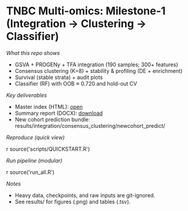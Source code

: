 # TNBC Multi-omics: Milestone-1 (Integration → Clustering → Classifier)

*What this repo shows*

- GSVA + PROGENy + TFA integration (190 samples; 300+ features)
- Consensus clustering (K=8) + stability & profiling (DE + enrichment)
- Survival (stable strata) + audit plots
- Classifier (RF) with OOB ≈ 0.720 and hold-out CV

*Key deliverables*
- Master index (HTML):  [open](results/TNBC_M1_master_index.html)
- Summary report (DOCX): [download](results/REPORTS/TNBC_M1_summary.docx)
- New cohort prediction bundle: results/integration/consensus_clustering/newcohort_predict/

*Reproduce (quick view)*

r
source('scripts/QUICKSTART.R')


*Run pipeline (modular)*

r
source('run_all.R')


*Notes*

- Heavy data, checkpoints, and raw inputs are git-ignored.
- See results/ for figures (.png) and tables (.tsv).
